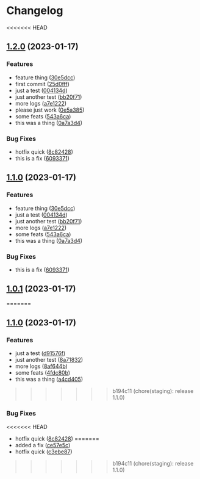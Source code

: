 # Changelog

<<<<<<< HEAD
## [1.2.0](https://github.com/defCoding/release-please-test/compare/v1.1.0...v1.2.0) (2023-01-17)


### Features

* feature thing ([30e5dcc](https://github.com/defCoding/release-please-test/commit/30e5dcc4e3410f8587b3ac42ae91b4b8aa4dd7d1))
* first commit ([25d0fff](https://github.com/defCoding/release-please-test/commit/25d0fffd9c4639b175e1a4f0b54c99f305c6b687))
* just a test ([004134d](https://github.com/defCoding/release-please-test/commit/004134d1502d5af9c1f03898409244a23753a93f))
* just another test ([bb20f71](https://github.com/defCoding/release-please-test/commit/bb20f71d8d1f46eab812e36dc962abcd7e079793))
* more logs ([a7e1222](https://github.com/defCoding/release-please-test/commit/a7e12229ea2329a0d94b2a8525f44a9bdcad8f13))
* please just work ([0e5a385](https://github.com/defCoding/release-please-test/commit/0e5a3851ce8e157cbf211815e1749b2ae0939341))
* some feats ([543a6ca](https://github.com/defCoding/release-please-test/commit/543a6ca3687d40afbd7e3e3657545c633231e12b))
* this was a thing ([0a7a3d4](https://github.com/defCoding/release-please-test/commit/0a7a3d424999caec56d5e2f202fcf1acd6ee7ae0))


### Bug Fixes

* hotfix quick ([8c82428](https://github.com/defCoding/release-please-test/commit/8c824280a328a75a2438d069b71ac705c5be9916))
* this is a fix ([6093371](https://github.com/defCoding/release-please-test/commit/6093371e1191641c32d0fdac0909fc5c9d037535))

## [1.1.0](https://github.com/defCoding/release-please-test/compare/v1.0.1...v1.1.0) (2023-01-17)


### Features

* feature thing ([30e5dcc](https://github.com/defCoding/release-please-test/commit/30e5dcc4e3410f8587b3ac42ae91b4b8aa4dd7d1))
* just a test ([004134d](https://github.com/defCoding/release-please-test/commit/004134d1502d5af9c1f03898409244a23753a93f))
* just another test ([bb20f71](https://github.com/defCoding/release-please-test/commit/bb20f71d8d1f46eab812e36dc962abcd7e079793))
* more logs ([a7e1222](https://github.com/defCoding/release-please-test/commit/a7e12229ea2329a0d94b2a8525f44a9bdcad8f13))
* some feats ([543a6ca](https://github.com/defCoding/release-please-test/commit/543a6ca3687d40afbd7e3e3657545c633231e12b))
* this was a thing ([0a7a3d4](https://github.com/defCoding/release-please-test/commit/0a7a3d424999caec56d5e2f202fcf1acd6ee7ae0))


### Bug Fixes

* this is a fix ([6093371](https://github.com/defCoding/release-please-test/commit/6093371e1191641c32d0fdac0909fc5c9d037535))

## [1.0.1](https://github.com/defCoding/release-please-test/compare/v1.0.0...v1.0.1) (2023-01-17)
=======
## [1.1.0](https://github.com/defCoding/release-please-test/compare/v1.0.0...v1.1.0) (2023-01-17)


### Features

* just a test ([d91576f](https://github.com/defCoding/release-please-test/commit/d91576f81f3fd153471f38664343656aa08603df))
* just another test ([8a71832](https://github.com/defCoding/release-please-test/commit/8a71832dba60579a65495aa690704b42cc7664a1))
* more logs ([8af644b](https://github.com/defCoding/release-please-test/commit/8af644bb85feb270f3bf41cd8c658bcd4f6a9999))
* some feats ([4fdc80b](https://github.com/defCoding/release-please-test/commit/4fdc80bef376c1babad96e74df5a2ef04e1e929d))
* this was a thing ([a4cd405](https://github.com/defCoding/release-please-test/commit/a4cd405d76cb08120943df3f9ad76c7fe768f545))
>>>>>>> b194c11 (chore(staging): release 1.1.0)


### Bug Fixes

<<<<<<< HEAD
* hotfix quick ([8c82428](https://github.com/defCoding/release-please-test/commit/8c824280a328a75a2438d069b71ac705c5be9916))
=======
* added a fix ([ce57e5c](https://github.com/defCoding/release-please-test/commit/ce57e5caec4a5bc48a753dfca7821fa6f1a8dbc0))
* hotfix quick ([c3ebe87](https://github.com/defCoding/release-please-test/commit/c3ebe8717d2c62e532580d6d4cec1bf41fdb63f4))
>>>>>>> b194c11 (chore(staging): release 1.1.0)

